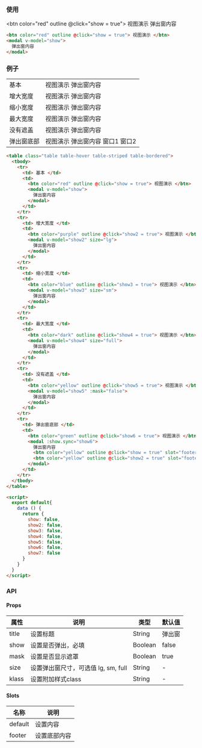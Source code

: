 <row>
<column :md=12>

  ### 使用
  
  <btn color="red" outline @click="show = true"> 视图演示 </btn>
  <modal v-model="show">
    弹出窗内容
  </modal>
  
  ```html
  <btn color="red" outline @click="show = true"> 视图演示 </btn>
  <modal v-model="show">
    弹出窗内容
  </modal>
  ```

  ### 例子

  <table class="table table-hover table-striped table-bordered">
    <tbody>
      <tr>
        <td> 基本 </td>
        <td>
          <btn color="red" outline @click="show = true"> 视图演示 </btn>
          <modal v-model="show">
            弹出窗内容
          </modal>
        </td>
      </tr>
      <tr>
        <td> 增大宽度 </td>
        <td>
          <btn color="purple" outline @click="show2 = true"> 视图演示 </btn>
          <modal v-model="show2" size="lg">
            弹出窗内容
          </modal>
        </td>
      </tr>
      <tr>
        <td> 缩小宽度 </td>
        <td>
          <btn color="blue" outline @click="show3 = true"> 视图演示 </btn>
          <modal v-model="show3" size="sm">
            弹出窗内容
          </modal>
        </td>
      </tr>
      <tr>
        <td> 最大宽度 </td>
        <td>
          <btn color="dark" outline @click="show4 = true"> 视图演示 </btn>
          <modal v-model="show4" size="full">
            弹出窗内容
          </modal>
        </td>
      </tr>
      <tr>
        <td> 没有遮盖 </td>
        <td>
          <btn color="yellow" outline @click="show5 = true"> 视图演示 </btn>
          <modal v-model="show5" :mask="false">
            弹出窗内容
          </modal>
        </td>
      </tr>
      <tr>
        <td> 弹出窗底部 </td>
        <td>
          <btn color="green" outline @click="show6 = true"> 视图演示 </btn>
          <modal :show.sync="show6">
            弹出窗内容
            <btn color="yellow" outline @click="show = true" slot="footer"> 窗口1 </btn>
            <btn color="yellow" outline @click="show2 = true" slot="footer"> 窗口2 </btn>
          </modal>
        </td>
      </tr>
    </tbody>
  </table>

  <script>
    export default{
      data () {
        return {
          show: false,
          show2: false,
          show3: false,
          show4: false,
          show5: false,
          show6: false,
          show7: false
        }
      }
    }
  </script>
  
  ```html
  <table class="table table-hover table-striped table-bordered">
    <tbody>
      <tr>
        <td> 基本 </td>
        <td>
          <btn color="red" outline @click="show = true"> 视图演示 </btn>
          <modal v-model="show">
            弹出窗内容
          </modal>
        </td>
      </tr>
      <tr>
        <td> 增大宽度 </td>
        <td>
          <btn color="purple" outline @click="show2 = true"> 视图演示 </btn>
          <modal v-model="show2" size="lg">
            弹出窗内容
          </modal>
        </td>
      </tr>
      <tr>
        <td> 缩小宽度 </td>
        <td>
          <btn color="blue" outline @click="show3 = true"> 视图演示 </btn>
          <modal v-model="show3" size="sm">
            弹出窗内容
          </modal>
        </td>
      </tr>
      <tr>
        <td> 最大宽度 </td>
        <td>
          <btn color="dark" outline @click="show4 = true"> 视图演示 </btn>
          <modal v-model="show4" size="full">
            弹出窗内容
          </modal>
        </td>
      </tr>
      <tr>
        <td> 没有遮盖 </td>
        <td>
          <btn color="yellow" outline @click="show5 = true"> 视图演示 </btn>
          <modal v-model="show5" :mask="false">
            弹出窗内容
          </modal>
        </td>
      </tr>
      <tr>
        <td> 弹出窗底部 </td>
        <td>
          <btn color="green" outline @click="show6 = true"> 视图演示 </btn>
          <modal :show.sync="show6">
            弹出窗内容
            <btn color="yellow" outline @click="show = true" slot="footer"> 窗口1 </btn>
            <btn color="yellow" outline @click="show2 = true" slot="footer"> 窗口2 </btn>
          </modal>
        </td>
      </tr>
    </tbody>
  </table>
  
  <script>
    export default{
      data () {
        return {
          show: false,
          show2: false,
          show3: false,
          show4: false,
          show5: false,
          show6: false,
          show7: false
        }
      }
    }
  </script>
  ```
  ### API
  
  <portlet title="Modal" icon="map-signs" theme="light" bordered>
  
  #### Props

  <div class="table-scrollable table-scrollable-borderless">
      <table class="table table-hover table-bordered">
          <thead>
              <tr class="uppercase">
                  <th> 属性 </th>
                  <th> 说明 </th>
                  <th> 类型 </th>
                  <th> 默认值 </th>
              </tr>
          </thead>
          <tbody>
              <tr>
                  <td> title </td>
                  <td> 设置标题 </td>
                  <td> String </td>
                  <td> 弹出窗 </td>
              </tr>
              <tr>
                  <td> show </td>
                  <td> 设置是否弹出，必填 </td>
                  <td> Boolean </td>
                  <td> false </td>
              </tr>
              <tr>
                  <td> mask </td>
                  <td> 设置是否显示遮罩 </td>
                  <td> Boolean </td>
                  <td> true </td>
              </tr>
              <tr>
                  <td> size </td>
                  <td> 设置弹出窗尺寸，可选值 lg,  sm, full </td>
                  <td> String </td>
                  <td> - </td>
              </tr>
              <tr>
                  <td> klass </td>
                  <td> 设置附加样式class </td>
                  <td> String </td>
                  <td> - </td>
              </tr>
          </tbody>
      </table>
  </div>

  #### Slots

  <div class="table-scrollable table-scrollable-borderless">
      <table class="table table-hover table-bordered">
          <thead>
              <tr class="uppercase">
                  <th> 名称 </th>
                  <th> 说明 </th>
              </tr>
          </thead>
          <tbody>
              <tr>
                  <td> default </td>
                  <td> 设置内容 </td>
              </tr>
              <tr>
                  <td> footer </td>
                  <td> 设置底部内容 </td>
              </tr>
          </tbody>
      </table>
  </div>
  
  </portlet>
  
</column>
</row>
